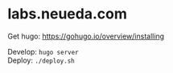 # labs.neueda.com

Get hugo: https://gohugo.io/overview/installing

Develop: `hugo server`  
Deploy: `./deploy.sh`
